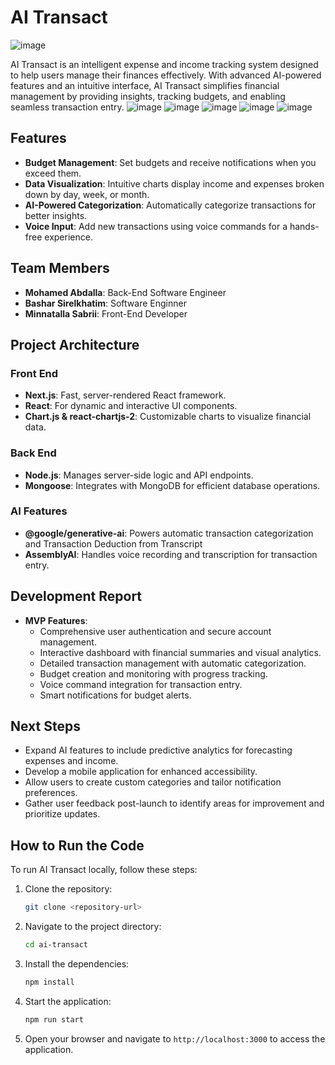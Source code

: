 # AI Transact
![image](https://github.com/user-attachments/assets/d7220356-0302-4fee-887b-d46d593187a2)

AI Transact is an intelligent expense and income tracking system designed to help users manage their finances effectively. With advanced AI-powered features and an intuitive interface, AI Transact simplifies financial management by providing insights, tracking budgets, and enabling seamless transaction entry.
![image](https://github.com/user-attachments/assets/f459971f-a50c-4089-8de5-83cfa7cd2a05)
![image](https://github.com/user-attachments/assets/31362635-27f7-4c17-affb-da6a86583f0b)
![image](https://github.com/user-attachments/assets/4c901f26-d332-4325-973b-8b722bc5e691)
![image](https://github.com/user-attachments/assets/0c17e9c3-9bb1-4c0b-8e18-27222eacc5db)
![image](https://github.com/user-attachments/assets/8acba416-7bab-43c3-80fa-abc4b23b1912)

## Features
- **Budget Management**: Set budgets and receive notifications when you exceed them.
- **Data Visualization**: Intuitive charts display income and expenses broken down by day, week, or month.
- **AI-Powered Categorization**: Automatically categorize transactions for better insights.
- **Voice Input**: Add new transactions using voice commands for a hands-free experience.

## Team Members
- **Mohamed Abdalla**: Back-End Software Engineer 
- **Bashar Sirelkhatim**: Software Enginner
- **Minnatalla Sabrii**: Front-End Developer

## Project Architecture

### Front End
- **Next.js**: Fast, server-rendered React framework.
- **React**: For dynamic and interactive UI components.
- **Chart.js & react-chartjs-2**: Customizable charts to visualize financial data.

### Back End
- **Node.js**: Manages server-side logic and API endpoints.
- **Mongoose**: Integrates with MongoDB for efficient database operations.

### AI Features
- **@google/generative-ai**: Powers automatic transaction categorization and Transaction Deduction from Transcript
- **AssemblyAI**: Handles voice recording and transcription for transaction entry.

## Development Report
- **MVP Features**:
  - Comprehensive user authentication and secure account management.
  - Interactive dashboard with financial summaries and visual analytics.
  - Detailed transaction management with automatic categorization.
  - Budget creation and monitoring with progress tracking.
  - Voice command integration for transaction entry.
  - Smart notifications for budget alerts.

## Next Steps
- Expand AI features to include predictive analytics for forecasting expenses and income.
- Develop a mobile application for enhanced accessibility.
- Allow users to create custom categories and tailor notification preferences.
- Gather user feedback post-launch to identify areas for improvement and prioritize updates.
  
## How to Run the Code
To run AI Transact locally, follow these steps:

1. Clone the repository:
   ```bash
   git clone <repository-url>
   ```
2. Navigate to the project directory:
   ```bash
   cd ai-transact
   ```
3. Install the dependencies:
   ```bash
   npm install
   ```
4. Start the application:
   ```bash
   npm run start
   ```
5. Open your browser and navigate to `http://localhost:3000` to access the application.
